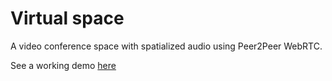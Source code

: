 # Virtual space

A video conference space with spatialized audio using Peer2Peer WebRTC.

See a working demo [here](https://virtual-space.herokuapp.com)

